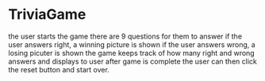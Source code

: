 # TriviaGame
the user starts the game
there are 9 questions for them to answer
if the user answers right, a winning picture is shown
if the user answers wrong, a losing picuter is shown
the game keeps track of how many right and wrong answers and displays to user after game is complete
the user can then click the reset button and start over.
